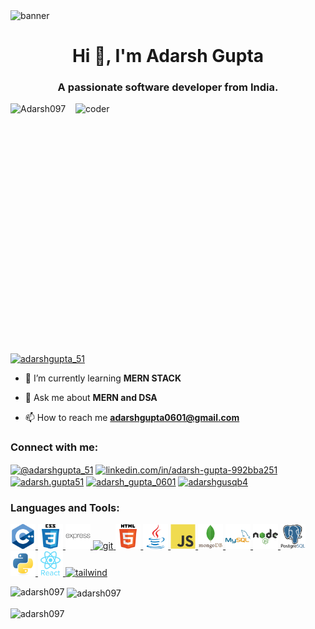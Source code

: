 <image src="https://user-images.githubusercontent.com/74038190/221352995-5ac18bdf-1a19-4f99-bbb6-77559b220470.gif" alt="banner"/>
<h1 align="center">Hi 👋, I'm Adarsh Gupta</h1>
<h3 align="center">A passionate software developer from India.</h3>
<img src="https://cdn.dribbble.com/users/1162077/screenshots/3848914/programmer.gif" alt="coder" height="400px" width="400px" align="right"/>

<p align="left"> <img src="https://komarev.com/ghpvc/?username=Adarsh097&label=Profile%20views&color=0e75b6&style=flat" alt="Adarsh097" /> </p>

<p align="left"> <a href="https://twitter.com/adarshgupta_51" target="blank"><img src="https://img.shields.io/twitter/follow/adarshgupta_51?logo=twitter&style=for-the-badge" alt="adarshgupta_51" /></a> </p>

- 🌱 I’m currently learning **MERN STACK**

- 💬 Ask me about **MERN and DSA**

- 📫 How to reach me **adarshgupta0601@gmail.com**

<h3 align="left">Connect with me:</h3>
<p align="left">
<a href="https://twitter.com/@adarshgupta_51" target="blank"><img align="center" src="https://raw.githubusercontent.com/rahuldkjain/github-profile-readme-generator/master/src/images/icons/Social/twitter.svg" alt="@adarshgupta_51" height="30" width="40" /></a>
<a href="https://linkedin.com/in/linkedin.com/in/adarsh-gupta-992bba251" target="blank"><img align="center" src="https://raw.githubusercontent.com/rahuldkjain/github-profile-readme-generator/master/src/images/icons/Social/linked-in-alt.svg" alt="linkedin.com/in/adarsh-gupta-992bba251" height="30" width="40" /></a>
<a href="https://instagram.com/adarsh.gupta51" target="blank"><img align="center" src="https://raw.githubusercontent.com/rahuldkjain/github-profile-readme-generator/master/src/images/icons/Social/instagram.svg" alt="adarsh.gupta51" height="30" width="40" /></a>
<a href="https://www.leetcode.com/adarsh_gupta_0601" target="blank"><img align="center" src="https://raw.githubusercontent.com/rahuldkjain/github-profile-readme-generator/master/src/images/icons/Social/leet-code.svg" alt="adarsh_gupta_0601" height="30" width="40" /></a>
<a href="https://auth.geeksforgeeks.org/user/adarshgusqb4" target="blank"><img align="center" src="https://raw.githubusercontent.com/rahuldkjain/github-profile-readme-generator/master/src/images/icons/Social/geeks-for-geeks.svg" alt="adarshgusqb4" height="30" width="40" /></a>
</p>

<h3 align="left">Languages and Tools:</h3>
<p align="left"> <a href="https://www.w3schools.com/cpp/" target="_blank" rel="noreferrer"> <img src="https://raw.githubusercontent.com/devicons/devicon/master/icons/cplusplus/cplusplus-original.svg" alt="cplusplus" width="40" height="40"/> </a> <a href="https://www.w3schools.com/css/" target="_blank" rel="noreferrer"> <img src="https://raw.githubusercontent.com/devicons/devicon/master/icons/css3/css3-original-wordmark.svg" alt="css3" width="40" height="40"/> </a> <a href="https://expressjs.com" target="_blank" rel="noreferrer"> <img src="https://raw.githubusercontent.com/devicons/devicon/master/icons/express/express-original-wordmark.svg" alt="express" width="40" height="40"/> </a> <a href="https://git-scm.com/" target="_blank" rel="noreferrer"> <img src="https://www.vectorlogo.zone/logos/git-scm/git-scm-icon.svg" alt="git" width="40" height="40"/> </a> <a href="https://www.w3.org/html/" target="_blank" rel="noreferrer"> <img src="https://raw.githubusercontent.com/devicons/devicon/master/icons/html5/html5-original-wordmark.svg" alt="html5" width="40" height="40"/> </a> <a href="https://www.java.com" target="_blank" rel="noreferrer"> <img src="https://raw.githubusercontent.com/devicons/devicon/master/icons/java/java-original.svg" alt="java" width="40" height="40"/> </a> <a href="https://developer.mozilla.org/en-US/docs/Web/JavaScript" target="_blank" rel="noreferrer"> <img src="https://raw.githubusercontent.com/devicons/devicon/master/icons/javascript/javascript-original.svg" alt="javascript" width="40" height="40"/> </a> <a href="https://www.mongodb.com/" target="_blank" rel="noreferrer"> <img src="https://raw.githubusercontent.com/devicons/devicon/master/icons/mongodb/mongodb-original-wordmark.svg" alt="mongodb" width="40" height="40"/> </a> <a href="https://www.mysql.com/" target="_blank" rel="noreferrer"> <img src="https://raw.githubusercontent.com/devicons/devicon/master/icons/mysql/mysql-original-wordmark.svg" alt="mysql" width="40" height="40"/> </a> <a href="https://nodejs.org" target="_blank" rel="noreferrer"> <img src="https://raw.githubusercontent.com/devicons/devicon/master/icons/nodejs/nodejs-original-wordmark.svg" alt="nodejs" width="40" height="40"/> </a> <a href="https://www.postgresql.org" target="_blank" rel="noreferrer"> <img src="https://raw.githubusercontent.com/devicons/devicon/master/icons/postgresql/postgresql-original-wordmark.svg" alt="postgresql" width="40" height="40"/> </a> <a href="https://www.python.org" target="_blank" rel="noreferrer"> <img src="https://raw.githubusercontent.com/devicons/devicon/master/icons/python/python-original.svg" alt="python" width="40" height="40"/> </a> <a href="https://reactjs.org/" target="_blank" rel="noreferrer"> <img src="https://raw.githubusercontent.com/devicons/devicon/master/icons/react/react-original-wordmark.svg" alt="react" width="40" height="40"/> </a> <a href="https://tailwindcss.com/" target="_blank" rel="noreferrer"> <img src="https://www.vectorlogo.zone/logos/tailwindcss/tailwindcss-icon.svg" alt="tailwind" width="40" height="40"/> </a> </p>

<p><img align="left" src="https://github-readme-stats.vercel.app/api/top-langs?username=adarsh097&show_icons=true&locale=en&layout=compact" alt="adarsh097" /></p>

<p>&nbsp;<img align="center" src="https://github-readme-stats.vercel.app/api?username=adarsh097&show_icons=true&locale=en" alt="adarsh097" /></p>

<p><img align="center" src="https://github-readme-streak-stats.herokuapp.com/?user=adarsh097&" alt="adarsh097" /></p>

